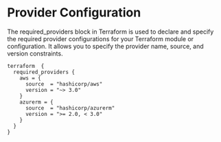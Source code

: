 # Provider Configuration

The required_providers block in Terraform is used to declare and specify the required provider configurations for your Terraform module or configuration. It allows you to specify the provider name, source, and version constraints.

```
terraform  {
  required_providers {
    aws = {
      source  = "hashicorp/aws"
      version = "~> 3.0"
    }
    azurerm = {
      source  = "hashicorp/azurerm"
      version = ">= 2.0, < 3.0"
    }
  }
}
```
